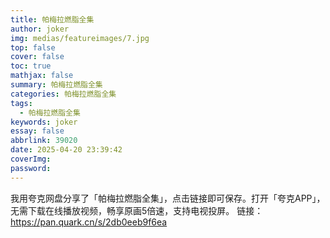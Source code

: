```yaml
---
title: 帕梅拉燃脂全集
author: joker
img: medias/featureimages/7.jpg
top: false
cover: false
toc: true
mathjax: false
summary: 帕梅拉燃脂全集
categories: 帕梅拉燃脂全集
tags:
  - 帕梅拉燃脂全集
keywords: joker
essay: false
abbrlink: 39020
date: 2025-04-20 23:39:42
coverImg:
password:
---
```


我用夸克网盘分享了「帕梅拉燃脂全集」，点击链接即可保存。打开「夸克APP」，无需下载在线播放视频，畅享原画5倍速，支持电视投屏。
链接：https://pan.quark.cn/s/2db0eeb9f6ea
